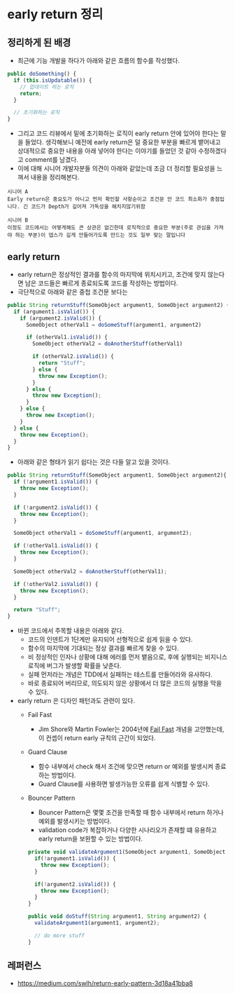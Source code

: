 # early return 정리

## 정리하게 된 배경

- 최근에 기능 개발을 하다가 아래와 같은 흐름의 함수를 작성했다.

```js
public doSomething() {
  if (this.isUpdatable()) {
    // 업데이트 하는 로직
    return;
  }

  // 초기화하는 로직
}
```

- 그리고 코드 리뷰에서 밑에 초기화하는 로직이 early return 안에 있어야 한다는 말을 들었다. 생각해보니 예전에 early return은 덜 중요한 부분을 빠르게 뱉어내고 상대적으로 중요한 내용을 아래 넣어야 한다는 이야기를 들었던 것 같아 수정하겠다고 comment를 남겼다.
- 이에 대해 시니어 개발자분들 의견이 아래와 같았는데 조금 더 정리할 필요성을 느껴서 내용을 정리해본다.

```text
시니어 A
Early return은 중요도가 아니고 먼저 확인할 사항순이고 조건문 안 코드 최소화가 중점입니다. 긴 코드가 Depth가 깊어져 가독성을 해치지않기위함

시니어 B
이정도 코드에서는 어떻게해도 큰 상관은 없긴한데 로직적으로 중요한 부분(주로 관심을 가져야 하는 부분)이 뎁스가 깊게 안들어가도록 만드는 것도 일부 맞는 말입니다
```

## early return

- early return은 정상적인 결과를 함수의 마지막에 위치시키고, 조건에 맞지 않는다면 남은 코드들은 빠르게 종료되도록 코드를 작성하는 방법이다.
- 극단적으로 아래와 같은 중첩 조건문 보다는

```js
public String returnStuff(SomeObject argument1, SomeObject argument2) {
  if (argument1.isValid()) {
    if (argument2.isValid()) {
      SomeObject otherVal1 = doSomeStuff(argument1, argument2)

      if (otherVal1.isValid()) {
        SomeObject otherVal2 = doAnotherStuff(otherVal1)

        if (otherVal2.isValid()) {
          return "Stuff";
        } else {
          throw new Exception();
        }
      } else {
        throw new Exception();
      }
    } else {
      throw new Exception();
    }
  } else {
    throw new Exception();
  }
}
```

- 아래와 같은 형태가 읽기 쉽다는 것은 다들 알고 있을 것이다.

```js
public String returnStuff(SomeObject argument1, SomeObject argument2){
  if (!argument1.isValid()) {
    throw new Exception();
  }

  if (!argument2.isValid()) {
    throw new Exception();
  }

  SomeObject otherVal1 = doSomeStuff(argument1, argument2);

  if (!otherVal1.isValid()) {
    throw new Exception();
  }

  SomeObject otherVal2 = doAnotherStuff(otherVal1);

  if (!otherVal2.isValid()) {
    throw new Exception();
  }

  return "Stuff";
}
```

- 바뀐 코드에서 주목할 내용은 아래와 같다.
  - 코드의 인덴트가 1단계만 유지되어 선형적으로 쉽게 읽을 수 있다.
  - 함수의 마지막에 기대되는 정상 결과를 빠르게 찾을 수 있다.
  - 비 정상적인 인자나 상황에 대해 에러를 먼저 뱉음으로, 후에 실행되는 비지니스 로직에 버그가 발생할 확률을 낮춘다.
  - 실패 먼저라는 개념은 TDD에서 실패하는 테스트를 만들어라와 유사하다.
  - 바로 종료되어 버리므로, 의도되지 않은 상황에서 더 많은 코드의 실행을 막을 수 있다.
- early return 은 디자인 패턴과도 관련이 있다.
  - Fail Fast
    - Jim Shore와 Martin Fowler는 2004년에 [Fail Fast](https://www.martinfowler.com/ieeeSoftware/failFast.pdf) 개념을 고안했는데, 이 컨셉이 return early 규칙의 근간이 되었다.
  - Guard Clause
    - 함수 내부에서 check 해서 조건에 맞으면 return or 예외를 발생시켜 종료하는 방법이다.
    - Guard Clause를 사용하면 발생가능한 오류를 쉽게 식별할 수 있다.
  - Bouncer Pattern
    - Bouncer Pattern은 몇몇 조건을 만족할 때 함수 내부에서 return 하거나 예외를 발생시키는 방법이다.
    - validation code가 복잡하거나 다양한 시나리오가 존재할 떄 유용하고 early return을 보완할 수 있는 방법이다.

    ```js
    private void validateArgument1(SomeObject argument1, SomeObject argument2){
      if(!argument1.isValid()) {
        throw new Exception();
      }

      if(!argument2.isValid()) {
        throw new Exception();
      }
    }

    public void doStuff(String argument1, String argument2) {
      validateArgument1(argument1, argument2);

      // do more stuff
    }
    ```


## 레퍼런스

- https://medium.com/swlh/return-early-pattern-3d18a41bba8

